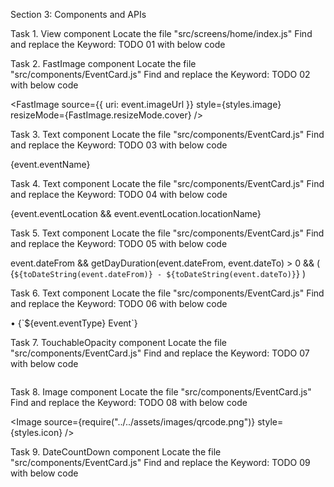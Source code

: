 Section 3: Components and APIs

Task 1. View component
Locate the file "src/screens/home/index.js"
Find and replace the Keyword: TODO 01 with below code

<View style={styles.singleCard}>
  <CardPlaceholder onReady={true}>
    <TouchableOpacity>
      <EventCard event={event} />
    </TouchableOpacity>
  </CardPlaceholder>
</View>

Task 2. FastImage component
Locate the file "src/components/EventCard.js"
Find and replace the Keyword: TODO 02 with below code

<FastImage
  source={{ uri: event.imageUrl }} style={styles.image}
  resizeMode={FastImage.resizeMode.cover} />

Task 3. Text component
Locate the file "src/components/EventCard.js"
Find and replace the Keyword: TODO 03 with below code

<Text style={styles.eventTitle} numberOfLines={2}>
  {event.eventName}
</Text>

Task 4. Text component
Locate the file "src/components/EventCard.js"
Find and replace the Keyword: TODO 04 with below code

<Text style={styles.eventDescription} numberOfLines={1}>
  {event.eventLocation && event.eventLocation.locationName}
</Text>

Task 5. Text component
Locate the file "src/components/EventCard.js"
Find and replace the Keyword: TODO 05 with below code

event.dateFrom && getDayDuration(event.dateFrom, event.dateTo) > 0 && (                
  <Text style={styles.eventDescription} numberOfLines={1}>
    {`${toDateString(event.dateFrom)} - ${toDateString(event.dateTo)}`}
  </Text>
)

Task 6. Text component
Locate the file "src/components/EventCard.js"
Find and replace the Keyword: TODO 06 with below code

<Text style={styles.eventDescription}>
  <Text style={{ color: "#CBD34C" }}>• </Text>
  {`${event.eventType} Event`}
</Text>

Task 7. TouchableOpacity component
Locate the file "src/components/EventCard.js"
Find and replace the Keyword: TODO 07 with below code

<TouchableOpacity style={styles.actionButton} onPress={this.onBookmark}>
  <Image
    source={require("../../assets/images/bookmark.png")}
    style={styles.icon}
  />
</TouchableOpacity>

Task 8. Image component
Locate the file "src/components/EventCard.js"
Find and replace the Keyword: TODO 08 with below code

<Image
  source={require("../../assets/images/qrcode.png")}
  style={styles.icon}
/>

Task 9. DateCountDown component
Locate the file "src/components/EventCard.js"
Find and replace the Keyword: TODO 09 with below code

<DateCountDown dateFrom={event.dateFrom} dateTo={event.dateTo} />
